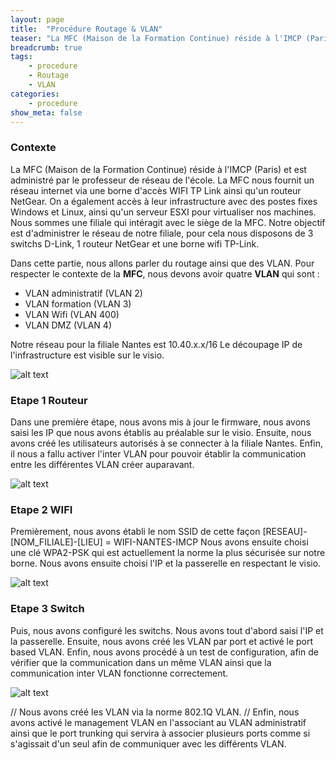 ```yaml
---
layout: page
title:  "Procédure Routage & VLAN"
teaser: "La MFC (Maison de la Formation Continue) réside à l'IMCP (Paris), notre objectif est d'administrer le réseau de notre filiale."
breadcrumb: true
tags:
    - procedure
    - Routage
    - VLAN
categories:
    - procedure
show_meta: false
---
```


### Contexte ###

La MFC (Maison de la Formation Continue) réside à l'IMCP (Paris) et est administré par le professeur de réseau de l'école. 
La MFC nous fournit un réseau internet via une borne d'accès WIFI TP Link ainsi qu'un routeur NetGear. On a également accès à leur infrastructure avec des postes fixes Windows et Linux, ainsi qu'un serveur ESXI pour virtualiser nos machines.
Nous sommes une filiale qui intéragit avec le siège de la MFC. 
Notre objectif est d'administrer le réseau de notre filiale, pour cela nous disposons de 3 switchs D-Link, 1 routeur NetGear et une borne wifi TP-Link.

Dans cette partie, nous allons parler du routage ainsi que des VLAN.
Pour respecter le contexte de la **MFC**, nous devons avoir quatre **VLAN**  qui sont :

 - VLAN administratif   (VLAN 2)
 - VLAN formation       (VLAN 3)
 - VLAN Wifi            (VLAN 400)
 - VLAN DMZ             (VLAN 4)

Notre réseau pour la filiale Nantes est 10.40.x.x/16
Le découpage IP de l'infrastructure est visible sur le visio.

![alt text](https://fpompey.github.io/images/MFC_Routage_VLAN/Visio.png "Visio")

 
### Etape 1 Routeur ###

Dans une première étape, nous avons mis à jour le firmware, nous avons saisi les IP que nous avons établis au préalable sur le visio. 
Ensuite, nous avons créé les utilisateurs autorisés à se connecter à la filiale Nantes. 
Enfin, il nous a fallu activer l'inter VLAN pour pouvoir établir la communication entre les différentes VLAN créer auparavant.

![alt text](https://fpompey.github.io/images/MFC_Routage_VLAN/Routeur.png "Routeur")

### Etape 2 WIFI ###

Premièrement, nous avons établi le nom SSID de cette façon [RESEAU]-[NOM_FILIALE]-[LIEU] = WIFI-NANTES-IMCP
Nous avons ensuite choisi une clé WPA2-PSK qui est actuellement la norme la plus sécurisée sur notre borne.
Nous avons ensuite choisi l'IP et la passerelle en respectant le visio.

![alt text](https://fpompey.github.io/images/MFC_Routage_VLAN/WIFI.png "WIFI")

### Etape 3 Switch ###
Puis, nous avons configuré les switchs. Nous avons tout d'abord saisi l'IP et la passerelle.
Ensuite, nous avons créé les VLAN par port et activé le port based VLAN.
Enfin, nous avons procédé à un test de configuration, afin de vérifier que la communication dans un même VLAN ainsi que la communication inter VLAN fonctionne correctement. 

![alt text](https://fpompey.github.io/images/MFC_Routage_VLAN/Switch.png "Switch")

// Nous avons créé les VLAN via la norme 802.1Q VLAN. 
// Enfin, nous avons activé le management VLAN en l'associant au VLAN administratif ainsi que le port trunking qui servira à associer plusieurs ports comme si s'agissait d'un seul afin de communiquer avec les différents VLAN.

 
